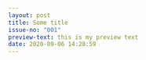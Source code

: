 ```yaml
---
layout: post
title: Some title
issue-no: "001"
preview-text: this is my preview text
date: 2020-09-06 14:28:59
---
```

